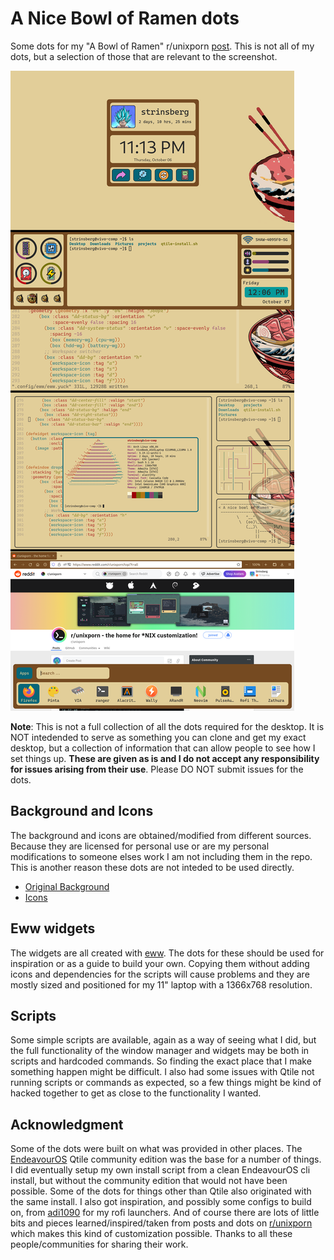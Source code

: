# A Nice Bowl of Ramen dots

Some dots for my "A Bowl of Ramen" r/unixporn [post](https://www.reddit.com/r/unixporn/comments/y2ehbi/qtile_a_bowl_of_ramen/). This is not all of my dots,
but a selection of those that are relevant to the screenshot.

![](unixporn.png)

**Note**: This is not a full collection of all the dots required for the desktop. It is NOT intedended to serve as something you can clone and
get my exact desktop, but a collection of information that can allow people to see how I set things up. **These are given as is and I do not accept
any responsibility for issues arising from their use**. Please DO NOT submit issues for the dots.

## Background and Icons

The background and icons are obtained/modified from different sources. Because they are licensed for personal use or are my personal modifications to
someone elses work I am not including them in the repo. This is another reason these dots are not inteded to be used directly.
- [Original Background](https://www.wallpaperflare.com/ramen-waves-chopstick-chopsticks-eggs-japanese-food-the-great-wave-off-kanagawa-wallpaper-ysomc)
- [Icons](https://www.flaticon.com/)

## Eww widgets

The widgets are all created with [eww](https://github.com/elkowar/eww). The dots for these should be used for inspiration or as a guide to build your own.
Copying them without adding icons and dependencies for the scripts will cause problems and they are mostly sized and positioned for my 11" laptop with a
1366x768 resolution.

## Scripts

Some simple scripts are available, again as a way of seeing what I did, but the full functionality of the window manager and widgets may be both in
scripts and hardcoded commands. So finding the exact place that I make something happen might be difficult. I also had some issues with Qtile not running
scripts or commands as expected, so a few things might be kind of hacked together to get as close to the functionality I wanted.

## Acknowledgment

Some of the dots were built on what was provided in other places. The [EndeavourOS](https://endeavouros.com/)
Qtile community edition was the base for a number of things. I did eventually
setup my own install script from a clean EndeavourOS cli install, but without the community edition that would not have been possible. Some of the dots for
things other than Qtile also originated with the same install. I also got inspiration, and possibly some configs to build on, from [adi1090](https://github.com/adi1090x) for my rofi launchers. And of course there are lots of little bits and pieces learned/inspired/taken from posts and dots
on [r/unixporn](https://www.reddit.com/r/unixporn/) which makes this kind of customization possible.
Thanks to all these people/communities for sharing their work.
